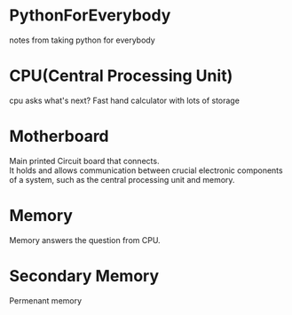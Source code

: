 # PythonForEverybody
notes from taking python for everybody

# CPU(Central Processing Unit)
cpu asks what's next?
Fast hand calculator with lots of storage 

# Motherboard
Main printed Circuit board that connects.  
It holds and allows communication between crucial electronic components of a system, such as the central processing unit and memory.

# Memory
Memory answers the question from CPU.


# Secondary Memory
Permenant memory
